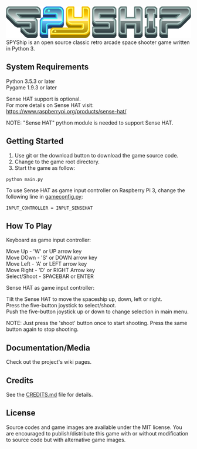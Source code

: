 ![Alt text](res/img/title.png?raw=true "SPYShip")  
SPYShip is an open source classic retro arcade space shooter game written in Python 3.

## System Requirements
Python 3.5.3 or later  
Pygame 1.9.3 or later

Sense HAT support is optional.  
For more details on Sense HAT visit:  
https://www.raspberrypi.org/products/sense-hat/

NOTE: "Sense HAT" python module is needed to support Sense HAT.

## Getting Started
1) Use git or the download button to download the game source code.
2) Change to the game root directory.
3) Start the game as follow:
```
python main.py
```

To use Sense HAT as game input controller on Raspberry Pi 3, change the following line in [gameconfig.py](gameconfig.py):
```
INPUT_CONTROLLER = INPUT_SENSEHAT
```

## How To Play
Keyboard as game input controller:

Move Up      - 'W' or UP arrow key  
Move DOwn    - 'S' or DOWN arrow key  
Move Left    - 'A' or LEFT arrow key  
Move Right   - 'D' or RIGHT Arrow key  
Select/Shoot - SPACEBAR or ENTER  

Sense HAT as game input controller:

Tilt the Sense HAT to move the spaceship up, down, left or right.  
Press the five-button joystick to select/shoot.  
Push the five-button joystick up or down to change selection in main menu.

NOTE: Just press the 'shoot' button once to start shooting. Press the same button again to stop shooting.

## Documentation/Media
Check out the project's wiki pages.

## Credits
See the [CREDITS.md](CREDITS.md) file for details.

## License
Source codes and game images are available under the MIT license. You are encouraged to publish/distribute this game with or without modification to source code but with alternative game images.
